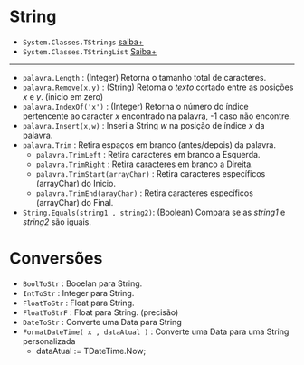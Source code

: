 # String

- `System.Classes.TStrings` [saiba+](http://docwiki.embarcadero.com/Libraries/Sydney/en/System.Classes.TStrings)
- `System.Classes.TStringList` [Saiba+](http://docwiki.embarcadero.com/Libraries/Sydney/en/System.Classes.TStringList)

--- 

- `palavra.Length` : (Integer) Retorna o tamanho total de caracteres.
- `palavra.Remove(x,y)` : (String) Retorna o *texto* cortado entre as posições *x* e *y*. (inicio em zero)
- `palavra.IndexOf('x')` : (Integer) Retorna o número do índice pertencente ao caracter *x* encontrado na palavra, -1 caso não encontre.
- `palavra.Insert(x,w)` : Inseri a String *w* na posição de índice *x* da palavra.
- `palavra.Trim` : Retira espaços em branco (antes/depois) da palavra.
  - `palavra.TrimLeft` : Retira caracteres em branco a Esquerda.
  - `palavra.TrimRight` : Retira caracteres em branco a Direita.
  - `palavra.TrimStart(arrayChar)` : Retira caracteres específicos (arrayChar) do Inicio.
  - `palavra.TrimEnd(arayChar)` : Retira caracteres específicos (arrayChar) do Final.
- `String.Equals(string1 , string2)`: (Boolean) Compara se as *string1* e *string2* são iguais.

# Conversões
- `BoolToStr` : Booelan para String.
- `IntToStr` : Integer para String.
- `FloatToStr` : Float para String.
- `FloatToStrF` : Float para String. (precisão)
- `DateToStr` : Converte uma Data para String 
- `FormatDateTime( x , dataAtual )` : Converte uma Data para uma String personalizada
  - dataAtual := TDateTime.Now;

